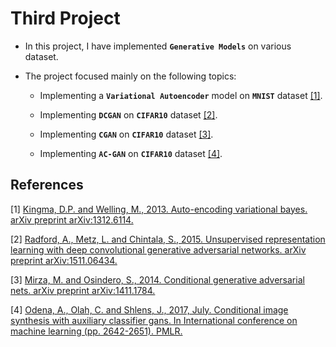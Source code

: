 # Third Project

 * In this project, I have implemented  **`Generative Models`** on various dataset.

* The project focused mainly on the following topics:

    -   Implementing a **`Variational Autoencoder`** model on **`MNIST`** dataset [[1]](#1).

    -   Implementing **`DCGAN`** on **`CIFAR10`** dataset [[2]](#2).

    -   Implementing **`CGAN`** on **`CIFAR10`** dataset [[3]](#3).

    -   Implementing **`AC-GAN`** on **`CIFAR10`** dataset [[4]](#4).
    


## References
<a id="1">[1]</a> 
[Kingma, D.P. and Welling, M., 2013. Auto-encoding variational bayes. arXiv preprint arXiv:1312.6114.](https://arxiv.org/abs/1312.6114)

<a id="2">[2]</a> 
[Radford, A., Metz, L. and Chintala, S., 2015. Unsupervised representation learning with deep convolutional generative adversarial networks. arXiv preprint arXiv:1511.06434.](https://arxiv.org/abs/1511.06434)

<a id="3">[3]</a> 
[Mirza, M. and Osindero, S., 2014. Conditional generative adversarial nets. arXiv preprint arXiv:1411.1784.](https://arxiv.org/abs/1411.1784)

<a id="4">[4]</a> 
[Odena, A., Olah, C. and Shlens, J., 2017, July. Conditional image synthesis with auxiliary classifier gans. In International conference on machine learning (pp. 2642-2651). PMLR.](http://proceedings.mlr.press/v70/odena17a.html)




